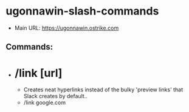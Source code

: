 # ugonnawin-slash-commands

 - Main URL: https://ugonnawin.ostrike.com

## Commands:

 - # /link [url]
   - Creates neat hyperlinks instead of the bulky 'preview links' that Slack creates by default..
   - /link google.com
